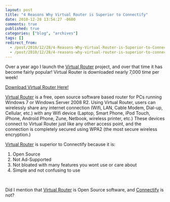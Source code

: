 ```yaml
---
layout: post
title: "4 Reasons Why Virtual Router is Superior to Connectify"
date: 2010-12-28 13:54:27 -0600
comments: true
published: true
categories: ["blog", "archives"]
tags: []
redirect_from: 
  - /post/2010/12/28/4-Reasons-Why-Virtual-Router-is-Superior-to-Connectify
  - /post/2010/12/28/4-reasons-why-virtual-router-is-superior-to-connectify
---
```

<!-- more -->
<p>Over a year ago I launch the <a href="http://virtualrouter.codeplex.com">Virtual Router</a> project, and over that time it has become fairly popular! Virtual Router is downloaded nearly 7,000 time per week!</p>  <p><a href="http://virtualrouter.codeplex.com/">Download Virtual Router Here!</a></p>  <p><a href="http://virtualrouter.codeplex.com">Virtual Router</a> is a free, open source software based router for PCs running Windows 7 or Windows Server 2008 R2. Using Virtual Router, users can wirelessly share any internet connection (Wifi, LAN, Cable Modem, Dial-up, Cellular, etc.) with any Wifi device (Laptop, Smart Phone, iPod Touch, iPhone, Android Phone, Zune, Netbook, wireless printer, etc.) These devices connect to Virtual Router just like any other access point, and the connection is completely secured using WPA2 (the most secure wireless encryption.)</p>  <p><a href="http://virtualrouter.codeplex.com">Virtual Router</a> is superior to Connectify because it is:</p>  <ol>   <li>Open Source </li>    <li>Not Ad-Supported </li>    <li>Not bloated with many features you wont use or care about </li>    <li>Simple and not confusing to use </li> </ol>  <p>&#160;</p>  <p>Did I mention that <a href="http://virtualrouter.codeplex.com">Virtual Router</a> is Open Source software, and <a href="http://connectify.me">Connectify</a> is not?</p>
